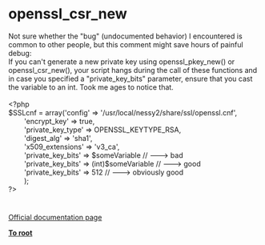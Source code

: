 # openssl_csr_new




<div class="phpcode"><span class="html">
Not sure whether the &quot;bug&quot; (undocumented behavior) I encountered is common to other people, but this comment might save hours of painful debug:<br>If you can&apos;t generate a new private key using openssl_pkey_new() or openssl_csr_new(), your script hangs during the call of these functions and in case you specified a &quot;private_key_bits&quot; parameter, ensure that you cast the variable to an int. Took me ages to notice that.<br><br><span class="default">&lt;?php<br>$SSLcnf </span><span class="keyword">= array(</span><span class="string">&apos;config&apos; </span><span class="keyword">=&gt; </span><span class="string">&apos;/usr/local/nessy2/share/ssl/openssl.cnf&apos;</span><span class="keyword">,<br>&#xA0; &#xA0; &#xA0; &#xA0; </span><span class="string">&apos;encrypt_key&apos; </span><span class="keyword">=&gt; </span><span class="default">true</span><span class="keyword">,<br>&#xA0; &#xA0; &#xA0; &#xA0; </span><span class="string">&apos;private_key_type&apos; </span><span class="keyword">=&gt; </span><span class="default">OPENSSL_KEYTYPE_RSA</span><span class="keyword">,<br>&#xA0; &#xA0; &#xA0; &#xA0; </span><span class="string">&apos;digest_alg&apos; </span><span class="keyword">=&gt; </span><span class="string">&apos;sha1&apos;</span><span class="keyword">,<br>&#xA0; &#xA0; &#xA0; &#xA0; </span><span class="string">&apos;x509_extensions&apos; </span><span class="keyword">=&gt; </span><span class="string">&apos;v3_ca&apos;</span><span class="keyword">,<br>&#xA0; &#xA0; &#xA0; &#xA0; </span><span class="string">&apos;private_key_bits&apos; </span><span class="keyword">=&gt; </span><span class="default">$someVariable </span><span class="comment">// ---&gt; bad<br>&#xA0; &#xA0; &#xA0; &#xA0; </span><span class="string">&apos;private_key_bits&apos; </span><span class="keyword">=&gt; (int)</span><span class="default">$someVariable </span><span class="comment">// ---&gt; good<br>&#xA0; &#xA0; &#xA0; &#xA0; </span><span class="string">&apos;private_key_bits&apos; </span><span class="keyword">=&gt; </span><span class="default">512 </span><span class="comment">// ---&gt; obviously good<br>&#xA0; &#xA0; &#xA0; &#xA0; </span><span class="keyword">);<br></span><span class="default">?&gt;</span>
</span>
</div>
  

#

[Official documentation page](https://www.php.net/manual/en/function.openssl-csr-new.php)

**[To root](/README.md)**
